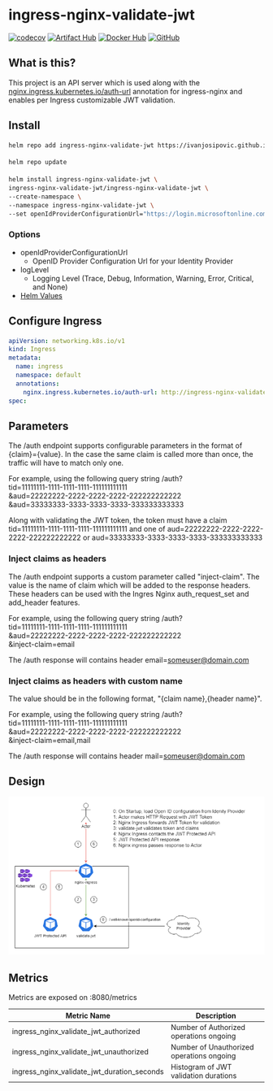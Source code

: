 # ingress-nginx-validate-jwt

[![codecov](https://codecov.io/gh/IvanJosipovic/ingress-nginx-validate-jwt/branch/main/graph/badge.svg?token=hh1FWYrH5r)](https://codecov.io/gh/IvanJosipovic/ingress-nginx-validate-jwt)
[![Artifact Hub](https://img.shields.io/endpoint?url=https://artifacthub.io/badge/repository/ingress-nginx-validate-jwt)](https://artifacthub.io/packages/helm/ingress-nginx-validate-jwt/ingress-nginx-validate-jwt)
[![Docker Hub](https://img.shields.io/docker/pulls/ivanjosipovic/ingress-nginx-validate-jwt?label=Docker%20Hub)](https://hub.docker.com/repository/docker/ivanjosipovic/ingress-nginx-validate-jwt)
[![GitHub](https://img.shields.io/github/stars/ivanjosipovic/ingress-nginx-validate-jwt?style=social)](https://github.com/IvanJosipovic/ingress-nginx-validate-jwt)


## What is this?

This project is an API server which is used along with the [nginx.ingress.kubernetes.io/auth-url](https://github.com/kubernetes/ingress-nginx/blob/main/docs/user-guide/nginx-configuration/annotations.md#external-authentication) annotation for ingress-nginx and enables per Ingress customizable JWT validation.

## Install

```bash
helm repo add ingress-nginx-validate-jwt https://ivanjosipovic.github.io/ingress-nginx-validate-jwt

helm repo update

helm install ingress-nginx-validate-jwt \
ingress-nginx-validate-jwt/ingress-nginx-validate-jwt \
--create-namespace \
--namespace ingress-nginx-validate-jwt \
--set openIdProviderConfigurationUrl="https://login.microsoftonline.com/common/v2.0/.well-known/openid-configuration"
```

### Options

- openIdProviderConfigurationUrl
  - OpenID Provider Configuration Url for your Identity Provider
- logLevel
  - Logging Level (Trace, Debug, Information, Warning, Error, Critical, and None)
- [Helm Values](charts/ingress-nginx-validate-jwt/values.yaml)

## Configure Ingress

```yaml
apiVersion: networking.k8s.io/v1
kind: Ingress
metadata:
  name: ingress
  namespace: default
  annotations:
    nginx.ingress.kubernetes.io/auth-url: http://ingress-nginx-validate-jwt.ingress-nginx-validate-jwt.svc.cluster.local:8080/auth?tid=11111111-1111-1111-1111-111111111111&aud=22222222-2222-2222-2222-222222222222&aud=33333333-3333-3333-3333-333333333333
spec:
```

## Parameters

The /auth endpoint supports configurable parameters in the format of {claim}={value}. In the case the same claim is called more than once, the traffic will have to match only one.

For example, using the following query string
/auth?  
tid=11111111-1111-1111-1111-111111111111  
&aud=22222222-2222-2222-2222-222222222222  
&aud=33333333-3333-3333-3333-333333333333  

Along with validating the JWT token, the token must have a claim tid=11111111-1111-1111-1111-111111111111 and one of aud=22222222-2222-2222-2222-222222222222
 or aud=33333333-3333-3333-3333-333333333333

### Inject claims as headers
The /auth endpoint supports a custom parameter called "inject-claim". The value is the name of claim which will be added to the response headers. These headers can be used with the Ingres Nginx auth_request_set and add_header features.

For example, using the following query string
/auth?  
tid=11111111-1111-1111-1111-111111111111  
&aud=22222222-2222-2222-2222-222222222222  
&inject-claim=email

The /auth response will contains header email=someuser@domain.com

### Inject claims as headers with custom name
The value should be in the following format, "\{claim name\},\{header name\}".

For example, using the following query string
/auth?  
tid=11111111-1111-1111-1111-111111111111  
&aud=22222222-2222-2222-2222-222222222222  
&inject-claim=email,mail

The /auth response will contains header mail=someuser@domain.com

## Design

![alt text](/docs/validate-jwt.png)

## Metrics

Metrics are exposed on :8080/metrics

| Metric Name  | Description |
|---|---|
| ingress_nginx_validate_jwt_authorized | Number of Authorized operations ongoing |
| ingress_nginx_validate_jwt_unauthorized | Number of Unauthorized operations ongoing |
| ingress_nginx_validate_jwt_duration_seconds | Histogram of JWT validation durations |
